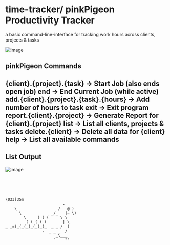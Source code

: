 # time-tracker/ pinkPigeon Productivity Tracker
 a basic command-line-interface for tracking work hours across clients, projects & tasks

![image](https://github.com/user-attachments/assets/b5e50d5f-46da-4f1c-b499-9de5c00cc9a4)

 pinkPigeon Commands
-----------------------
{client}.{project}.{task}              -> Start Job (also ends open job)
end                                    -> End Current Job (while active)
add.{client}.{project}.{task}.{hours}  -> Add number of hours to task
exit                                   -> Exit program
report.{client}.{project}              -> Generate Report for {client}.{project}
list                                   -> List all clients, projects & tasks
delete.{client}                        -> Delete all data for {client}
help                                   -> List all available commands
-----------------------

## List Output
![image](https://github.com/user-attachments/assets/0b9bce27-bfc5-4900-8841-fc785ab50828)




<br><br><br>

```
\033[35m
                         -
    \                  /   @ )
      \             _/_   |~ \)
        \     ( ( (     \ \
         ( ( ( ( (       | \
_ _=(_(_(_(_(_(_(_  _ _ /  )
                -  _ _ _  /
                      _\___
                     `    "'         
```



 
